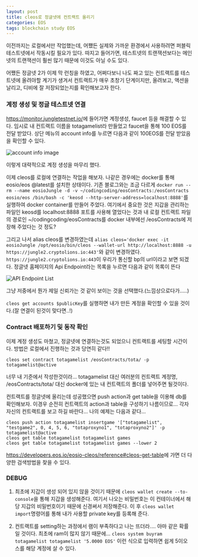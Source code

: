 ```yaml
---
layout: post
title: cleos로 정글넷에 컨트랙트 올리기
categories: EOS
tags: blockchain study EOS
---
```


이전까지는 로컬에서만 작업했는데, 어쨌든 실제와 가까운 환경에서 사용하려면 퍼블릭 테스트넷에서 작동시킬 필요가 있다.
따지고 들어가면, 테스트넷의 트랜잭션보다는 메인넷의 트랜잭션이 훨씬 많기 때문에 이것도 아닐 수도 있다.

어쨌든 정글넷 2가 이제 막 런칭을 하였고, 어쩌다보니 나도 짜고 있는 컨트랙트를 테스트넷에 올려야할 계기가 생겨서 컨트랙트가 매우 초창기 단계이지만, 올려보고, 액션을 날리고, 디비에 잘 저장되었는지를 확인해보고자 한다.

### 계정 생성 및 정글 테스트넷 연결
<https://monitor.jungletestnet.io/>에 들어가면 계정생성, faucet 등을 해결할 수 있다. 임시로 내 컨트랙트 이름을 totagamelist라 만들었고 faucet을 통해 100 EOS를 전달 받았다. 상단 메뉴의 account info를 누르면 다음과 같이 100EOS를 전달 받았음을 확인할 수 있다.

![account info image](https://user-images.githubusercontent.com/7679722/48989264-d0ffff00-f16c-11e8-92b1-533070fa1a47.png)

이렇게 대략적으로 계정 생성을 마무리 했다.

이제 cleos를 로컬에 연결하는 작업을 해보자. 나같은 경우에는 docker를 통해 eosio/eos @latest를 설치한 상태이다. 기존 블로그와는 조금 다르게 `docker run --rm --name eosioJungle -d -v ~/codingcoding/eosContracts:/eosContracts eosio/eos /bin/bash -c 'keosd --http-server-address=localhost:8888'`를 실행하여 docker container를 만들어 주었다. 여기에서 중요한 것은 지갑을 관리하는 파일인 keosd를 localhost:8888 포트를 사용해 열었다는 것과 내 로컬 컨트랙트 파일의 경로인 ~/codingcoding/eosContracts를 docker 내부에선  /eosContracts에 저장해 주었다는 것 정도?

그리고 나서 alias cleos를 변경하였는데 `alias cleos='docker exec -it eosioJungle /opt/eosio/bin/cleos --wallet-url http://localhost:8888 -u https://jungle2.cryptolions.io:443'`와 같이 변경하였다. `https://jungle2.cryptolions.io:443`이 우리가 통신할 bp의 url이라고 보면 되겠다. 정글넷 홈페이지의 Api Endpoint라는 목록을 누르면 다음과 같이 목록이 뜬다

![API Endpoint List](https://user-images.githubusercontent.com/7679722/48989523-ffcaa500-f16d-11e8-926d-5243e292c28f.png)

그냥 저중에서 뭔가 제일 신뢰가는 것 같이 보이는 것을 선택했다.(느낌상으로다가.....)

`cleos get accounts $publicKey`를 실행하면 내가 만든 계정을 확인할 수 있을 것이다.(잘 연결이 된것이 맞다면..!)


### Contract 배포하기 및 동작 확인
이제 계정 생성도 마쳤고, 정글넷에 연결하는것도 되었으니 컨트랙트를 세팅할 시간이다. 방법은 로컬에서 진행하는 것과 당연히 같다!!
```
cleos set contract totagamelist /eosContracts/tota/ -p totagamelist@active
```
너무 내 기준에서 작성한것이라... totagamelist 대신 여러분의 컨트랙트 계정명, /eosContracts/tota/ 대신 docker에 있는 내 컨트랙트의 폴더를 넣어주면 될것이다.

컨트랙트를 정글넷에 올리는데 성공했으면 push action과 get table을 이용해 db를 확인해보자. 이경우 순전히 컨트랙트의 action과 table을 구성하기 나름이므로... 각자 자신의 컨트랙트를 보고 하길 바란다... 나의 예제는 다음과 같다...
```
cleos push action totagamelist insertgame '["totagamelist", "testgame2", 0, 4, 5, 6, "totaproxyno1", "totaproxyno2"]' -p totagamelist@active
cleos get table totagamelist totagamelist games
cleos get table totagamelist totagamelist games --lower 2
```

<https://developers.eos.io/eosio-cleos/reference#cleos-get-table>에 가면 더 다양한 검색방법을 찾을 수 있다.

### DEBUG
1. 최초에 지갑이 생성 되어 있지 않을 것이기 때문에 `cleos wallet create --to-console`을 통해 지갑을 생성해준다. 여기서 나오는 비밀번호는 이 컨테이너에서 해당 지갑의 비밀번호이기 때문에 신경써서 저장해준다. 이 후 `cleos wallet import`명령어를 통해 내가 사용할 private key를 등록해 준다.

2. 컨트랙트를 setting하는 과정에서 램이 부족하다고 나는 뜨더라.... 아마 같은 확률일 것이다. 최초에 ram이 많지 않기 때문에... `cleos system buyram totagamelist totagamelist '5.0000 EOS'` 이런 식으로 입력하면 쉽게 5이오스를 해당 계정에 살 수 있다.
